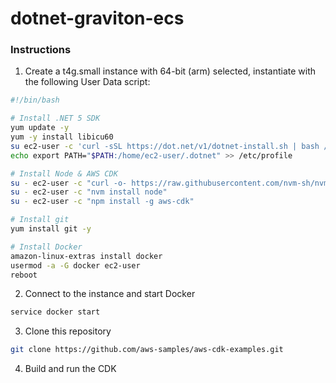 # dotnet-graviton-ecs


### Instructions

1. Create a t4g.small instance with 64-bit (arm) selected, instantiate with the following User Data script: 


```bash
#!/bin/bash

# Install .NET 5 SDK
yum update -y
yum -y install libicu60
su ec2-user -c 'curl -sSL https://dot.net/v1/dotnet-install.sh | bash /dev/stdin -c 5.0'
echo export PATH="$PATH:/home/ec2-user/.dotnet" >> /etc/profile

# Install Node & AWS CDK
su - ec2-user -c "curl -o- https://raw.githubusercontent.com/nvm-sh/nvm/v0.37.2/install.sh | bash"
su - ec2-user -c "nvm install node"
su - ec2-user -c "npm install -g aws-cdk"

# Install git
yum install git -y

# Install Docker
amazon-linux-extras install docker
usermod -a -G docker ec2-user
reboot
```

2. Connect to the instance and start Docker 

```bash
service docker start
```

3. Clone this repository

```bash
git clone https://github.com/aws-samples/aws-cdk-examples.git
```

4. Build and run the CDK 